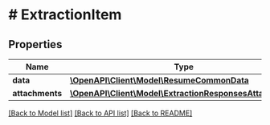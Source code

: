 # # ExtractionItem

## Properties

Name | Type | Description | Notes
------------ | ------------- | ------------- | -------------
**data** | [**\OpenAPI\Client\Model\ResumeCommonData**](ResumeCommonData.md) |  |
**attachments** | [**\OpenAPI\Client\Model\ExtractionResponsesAttachments**](ExtractionResponsesAttachments.md) |  |

[[Back to Model list]](../../README.md#models) [[Back to API list]](../../README.md#endpoints) [[Back to README]](../../README.md)
